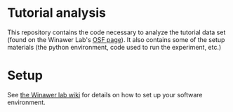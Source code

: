 # Tutorial analysis

This repository contains the code necessary to analyze the tutorial
data set (found on the Winawer
Lab's [OSF page](https://osf.io/avp83/)). It also contains some of the
setup materials (the python environment, code used to run the
experiment, etc.)

# Setup

See
[the Winawer lab wiki](https://winawerlab.github.io/wiki/software/)
for details on how to set up your software environment.
